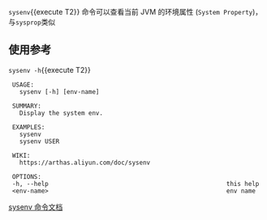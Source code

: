 `sysenv`{{execute T2}} 命令可以查看当前 JVM 的环境属性 (`System Property`)，与`sysprop`类似

## 使用参考

`sysenv -h`{{execute T2}}

```
 USAGE:
   sysenv [-h] [env-name]

 SUMMARY:
   Display the system env.

 EXAMPLES:
   sysenv
   sysenv USER

 WIKI:
   https://arthas.aliyun.com/doc/sysenv

 OPTIONS:
 -h, --help                                                 this help
 <env-name>                                                 env name
```

[sysenv 命令文档](https://arthas.aliyun.com/doc/sysenv.html)
